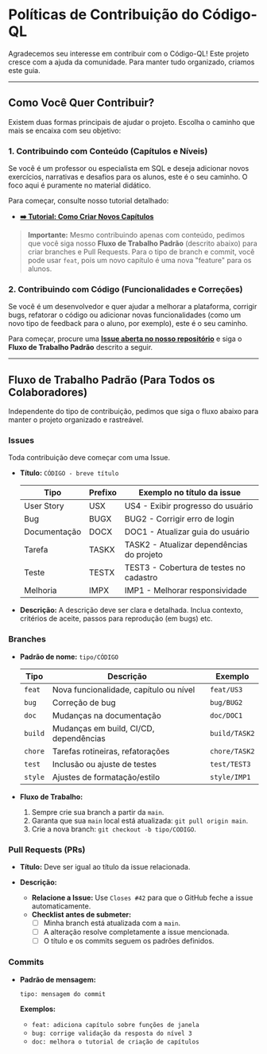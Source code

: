 # Políticas de Contribuição do Código-QL

Agradecemos seu interesse em contribuir com o Código-QL! Este projeto cresce com a ajuda da comunidade. Para manter tudo organizado, criamos este guia.

---

## Como Você Quer Contribuir?

Existem duas formas principais de ajudar o projeto. Escolha o caminho que mais se encaixa com seu objetivo:

### 1. Contribuindo com Conteúdo (Capítulos e Níveis)
Se você é um professor ou especialista em SQL e deseja adicionar novos exercícios, narrativas e desafios para os alunos, este é o seu caminho. O foco aqui é puramente no material didático.

Para começar, consulte nosso tutorial detalhado:

- **[➡️ Tutorial: Como Criar Novos Capítulos](tutorial.md)**

> **Importante:** Mesmo contribuindo apenas com conteúdo, pedimos que você siga nosso **Fluxo de Trabalho Padrão** (descrito abaixo) para criar branches e Pull Requests. Para o tipo de branch e commit, você pode usar `feat`, pois um novo capítulo é uma nova "feature" para os alunos.

### 2. Contribuindo com Código (Funcionalidades e Correções)
Se você é um desenvolvedor e quer ajudar a melhorar a plataforma, corrigir bugs, refatorar o código ou adicionar novas funcionalidades (como um novo tipo de feedback para o aluno, por exemplo), este é o seu caminho.

Para começar, procure uma **[Issue aberta no nosso repositório](https://github.com/Codigo-QL/CodigoQL-Documentacao/issues)** e siga o **Fluxo de Trabalho Padrão** descrito a seguir.

---

## Fluxo de Trabalho Padrão (Para Todos os Colaboradores)

Independente do tipo de contribuição, pedimos que siga o fluxo abaixo para manter o projeto organizado e rastreável.

### Issues

Toda contribuição deve começar com uma Issue.

- **Título:**
  `CÓDIGO - breve título`

  | Tipo         | Prefixo | Exemplo no título da issue              |
  |--------------|---------|-------------------------------------------|
  | User Story   | USX     | US4 - Exibir progresso do usuário         |
  | Bug          | BUGX    | BUG2 - Corrigir erro de login             |
  | Documentação | DOCX    | DOC1 - Atualizar guia do usuário          |
  | Tarefa       | TASKX   | TASK2 - Atualizar dependências do projeto |
  | Teste        | TESTX   | TEST3 - Cobertura de testes no cadastro   |
  | Melhoria     | IMPX    | IMP1 - Melhorar responsividade            |

- **Descrição:**
  A descrição deve ser clara e detalhada. Inclua contexto, critérios de aceite, passos para reprodução (em bugs) etc.

### Branches

- **Padrão de nome:**
  `tipo/CÓDIGO`

  | Tipo    | Descrição                                               | Exemplo       |
  |---------|---------------------------------------------------------|---------------|
  | `feat`  | Nova funcionalidade, capítulo ou nível                  | `feat/US3`    |
  | `bug`   | Correção de bug                                         | `bug/BUG2`    |
  | `doc`   | Mudanças na documentação                                | `doc/DOC1`    |
  | `build` | Mudanças em build, CI/CD, dependências                  | `build/TASK2` |
  | `chore` | Tarefas rotineiras, refatorações                        | `chore/TASK2` |
  | `test`  | Inclusão ou ajuste de testes                            | `test/TEST3`  |
  | `style` | Ajustes de formatação/estilo                            | `style/IMP1`  |

- **Fluxo de Trabalho:**

    1.  Sempre crie sua branch a partir da `main`.
    2.  Garanta que sua `main` local está atualizada: `git pull origin main`.
    3.  Crie a nova branch: `git checkout -b tipo/CODIGO`.

### Pull Requests (PRs)

- **Título:**
  Deve ser igual ao título da issue relacionada.

- **Descrição:**
    - **Relacione a Issue:** Use `Closes #42` para que o GitHub feche a issue automaticamente.
    - **Checklist antes de submeter:**
        - [ ] Minha branch está atualizada com a `main`.
        - [ ] A alteração resolve completamente a issue mencionada.
        - [ ] O título e os commits seguem os padrões definidos.

### Commits

- **Padrão de mensagem:**

    `tipo: mensagem do commit`
    
    **Exemplos:**

    - `feat: adiciona capítulo sobre funções de janela`
    - `bug: corrige validação da resposta do nível 3`
    - `doc: melhora o tutorial de criação de capítulos`